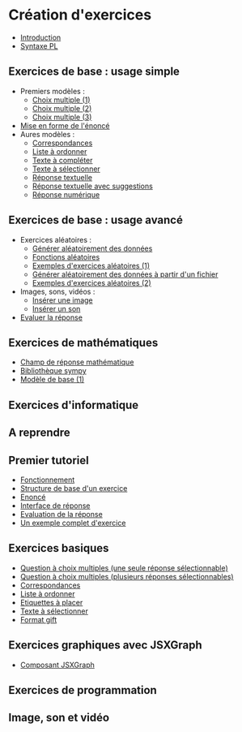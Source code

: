 # Création d'exercices

* [Introduction](intro.md)
* [Syntaxe PL](syntaxe_pl.md)

## Exercices de base : usage simple

* Premiers modèles :
  * [Choix multiple (1)](radio.md)
  * [Choix multiple (2)](checkbox.md)
  * [Choix multiple (3)](checkbox_rw.md)
* [Mise en forme de l'énoncé](question_markdown.md)
* Aures modèles :
  * [Correspondances](matchlist.md)
  * [Liste à ordonner](sortlist.md)
  * [Texte à compléter](filltext.md)
  * [Texte à sélectionner](seltext.md)
  * [Réponse textuelle](input.md)
  * [Réponse textuelle avec suggestions](inputselect.md)
  * [Réponse numérique](numeric.md)

## Exercices de base : usage avancé

* Exercices aléatoires :
  * [Générer aléatoirement des données](before.md)
  * [Fonctions aléatoires](random.md)
  * [Exemples d'exercices aléatoires (1)](random_exo.md)
  * [Générer aléatoirement des données à partir d'un fichier](csv.md)
  * [Exemples d'exercices aléatoires (2)](csv_exo.md)
* Images, sons, vidéos :
  * [Insérer une image](image.md)
  * [Insérer un son](son.md)
* [Evaluer la réponse](evaluator.md)

## Exercices de mathématiques

* [Champ de réponse mathématique](mathinput.md)
* [Bibliothèque sympy](sympy.md)
* [Modèle de base (1)](mathexpr.md)

## Exercices d'informatique


## A reprendre

## Premier tutoriel

* [Fonctionnement](premier_tut/fonctionnement_before_evaluator.md)
* [Structure de base d'un exercice](premier_tut/structure_base_exercice.md)
* [Enoncé](premier_tut/enonce.md)
* [Interface de réponse](premier_tut/interface_reponse.md)
* [Evaluation de la réponse](premier_tut/evaluation_reponse.md)
* [Un exemple complet d'exercice](premier_tut/exemple_complet_exercice.md)

## Exercices basiques

* [Question à choix multiples (une seule réponse sélectionnable)](basic/radio.md)
* [Question à choix multiples (plusieurs réponses sélectionnables)](basic/checkbox.md)
* [Correspondances](basic/matchlist.md)
* [Liste à ordonner](basic/sortlist.md)
* [Etiquettes à placer](basic/dragdrop.md)
* [Texte à sélectionner](basic/textselect.md)
* [Format gift](basic/gift.md)


## Exercices graphiques avec JSXGraph

* [Composant JSXGraph](composant_jsxgraph.md)

## Exercices de programmation

## Image, son et vidéo
